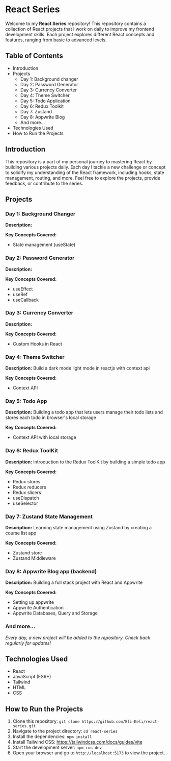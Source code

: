 # React Series

Welcome to my **React Series** repository! This repository contains a collection of React projects that I work on daily to improve my frontend development skills. Each project explores different React concepts and features, ranging from basic to advanced levels.

## Table of Contents
- Introduction
- Projects
  - Day 1: Background changer
  - Day 2: Password Generator
  - Day 3: Currency Converter
  - Day 4: Theme Switcher
  - Day 5: Todo Application
  - Day 6: Redux Toolkit
  - Day 7: Zustand 
  - Day 8: Appwrite Blog 
  - And more...
- Technologies Used
- How to Run the Projects

## Introduction
This repository is a part of my personal journey to mastering React by building various projects daily. Each day I tackle a new challenge or concept to solidify my understanding of the React framework, including hooks, state management, routing, and more. Feel free to explore the projects, provide feedback, or contribute to the series.

## Projects

### Day 1: Background Changer
**Description:** 

**Key Concepts Covered:**
- State management (useState)

### Day 2: Password Generator
**Description:** 

**Key Concepts Covered:**
- useEffect
- useRef
- useCallback

### Day 3: Currency Converter
**Description:** 

**Key Concepts Covered:**
- Custom Hooks in React

### Day 4: Theme Switcher
**Description:** Build a dark mode light mode in reactjs with context api

**Key Concepts Covered:**
- Context API

### Day 5: Todo App
**Description:** Building a todo app that lets users manage their todo lists and stores each todo in browser's local storage

**Key Concepts Covered:**
- Context API with local storage

### Day 6: Redux ToolKit
**Description:** Introduction to the Redux ToolKit by building a simple todo app

**Key Concepts Covered:**
- Redux stores
- Redux reducers
- Redux slicers
- useDispatch
- useSelector

### Day 7: Zustand State Management
**Description:** Learning state management using Zustand by creating a course list app

**Key Concepts Covered:**
- Zustand store
- Zustand Middleware

### Day 8: Appwrite Blog app (backend)
**Description:** Building a full stack project with React and Appwrite

**Key Concepts Covered:**
- Setting up appwrite 
- Appwrite Authentication
- Appwrite Databases, Query and Storage 


### And more...
*Every day, a new project will be added to the repository. Check back regularly for updates!*

## Technologies Used
- React
- JavaScript (ES6+)
- Tailwind
- HTML
- CSS

## How to Run the Projects
1. Clone this repository: `git clone https://github.com/Eli-Keli/react-series.git`
2. Navigate to the project directory: `cd react-series`
3. Install the dependencies: `npm install`
4. Install Tailwind CSS: https://tailwindcss.com/docs/guides/vite
5. Start the development server: `npm run dev`
5. Open your browser and go to `http://localhost:5173` to view the project.

